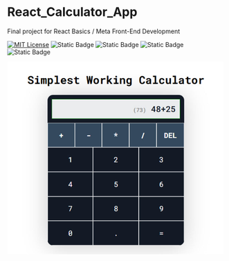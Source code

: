 # React_Calculator_App
Final project for React Basics / Meta Front-End Development

[![MIT License](https://img.shields.io/badge/License-MIT-green.svg)](https://choosealicense.com/licenses/mit/)
![Static Badge](https://img.shields.io/badge/HTML5-%23f06529)
![Static Badge](https://img.shields.io/badge/CSS3-%232965f1)
![Static Badge](https://img.shields.io/badge/Javascript-%23f0db4f)
![Static Badge](https://img.shields.io/badge/React-%2361DBFB)

<div>
  <img src="./src/assets/screenshot.jpg" width=500>
</div>
